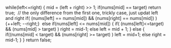 while(left<=right)
{
mid = (left + right) >> 1;
if(nums[mid] == target) return true;
​
// the only difference from the first one, trickly case, just updat left and right
if( (nums[left] == nums[mid]) && (nums[right] == nums[mid]) ) {++left; --right;}
​
else if(nums[left] <= nums[mid])
{
if( (nums[left]<=target) && (nums[mid] > target) ) right = mid-1;
else left = mid + 1;
}
else
{
if((nums[mid] < target) &&  (nums[right] >= target) ) left = mid+1;
else right = mid-1;
}
}
return false;